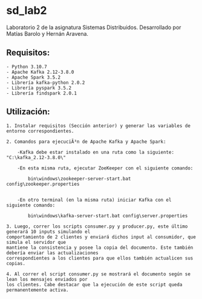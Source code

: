 # sd_lab2
Laboratorio 2 de la asignatura Sistemas Distribuidos. Desarrollado por Matías Barolo y Hernán Aravena.
## Requisitos:
	- Python 3.10.7
	- Apache Kafka 2.12-3.8.0
	- Apache Spark 3.5.2
	- Librería kafka-python 2.0.2
	- Librería pyspark 3.5.2
	- Librería findspark 2.0.1

## Utilización:
	
	1. Instalar requisitos (Sección anterior) y generar las variables de entorno correspondientes.
	
	2. Comandos para ejecuciÃ³n de Apache Kafka y Apache Spark:

		-Kafka debe estar instalado en una ruta como la siguiente: "C:\kafka_2.12-3.8.0\"

		-En esta misma ruta, ejecutar ZoeKeeper con el siguiente comando: 
			
			bin\windows\zookeeper-server-start.bat config\zookeeper.properties
		

		-En otro terminal (en la misma ruta) iniciar Kafka con el siguiente comando:

			bin\windows\kafka-server-start.bat config\server.properties
	
	3. Luego, correr los scripts consumer.py y producer.py, este último generará 10 inputs simulando el
	comportamiento de 2 clientes y enviará dichos input al consumidor, que simula el servidor que
	mantiene la consistencia y posee la copia del documento. Este también debería enviar las actualizaciones
	correspondientes a los clientes para que ellos también actualicen sus copias.

	4. Al correr el script consumer.py se mostrará el documento según se lean los mensajes enviados por
	los clientes. Cabe destacar que la ejecución de este script queda permanentemente activa.